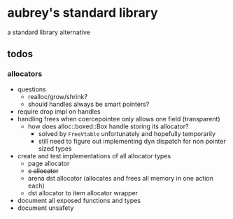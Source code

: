 # aubrey's standard library
a standard library alternative

## todos
### allocators
- questions
  - realloc/grow/shrink?
  - should handles always be smart pointers?
- require drop impl on handles
- handling frees when coercepointee only allows one field (transparent)
  - how does alloc::boxed::Box handle storing its allocator?
    - solved by `FreeVtable` unfortunately and hopefully temporarily
    - still need to figure out implementing dyn dispatch for non pointer sized types
- create and test implementations of all allocator types
  - page allocator
  - ~~c allocator~~
  - arena dst allocator (allocates and frees all memory in one action each)
  - dst allocator to item allocator wrapper
- document all exposed functions and types
- document unsafety
